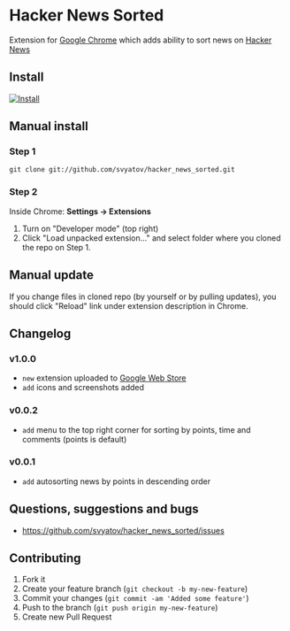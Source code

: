 # Hacker News Sorted

Extension for [Google Chrome](https://www.google.com/chrome/) which adds ability to sort news on [Hacker News](https://news.ycombinator.com)

## Install

[![Install](https://developer.chrome.com/webstore/images/ChromeWebStore_Badge_v2_206x58.png)](https://chrome.google.com/webstore/detail/hacker-news-sorted/djkcnbncofmjekhlhemlkinfpkamlkaj)

## Manual install

### Step 1

`git clone git://github.com/svyatov/hacker_news_sorted.git`

### Step 2

Inside Chrome: **Settings -> Extensions**

1. Turn on "Developer mode" (top right)
2. Click "Load unpacked extension..." and select folder where you cloned the repo on Step 1.

## Manual update

If you change files in cloned repo (by yourself or by pulling updates), you should click "Reload" link under extension description in Chrome.

## Changelog

### v1.0.0

* `new` extension uploaded to [Google Web Store](https://chrome.google.com/webstore/detail/hacker-news-sorted/djkcnbncofmjekhlhemlkinfpkamlkaj)
* `add` icons and screenshots added

### v0.0.2

* `add` menu to the top right corner for sorting by points, time and comments (points is default)

### v0.0.1

* `add` autosorting news by points in descending order

## Questions, suggestions and bugs

* https://github.com/svyatov/hacker_news_sorted/issues

## Contributing

1. Fork it
2. Create your feature branch (`git checkout -b my-new-feature`)
3. Commit your changes (`git commit -am 'Added some feature'`)
4. Push to the branch (`git push origin my-new-feature`)
5. Create new Pull Request